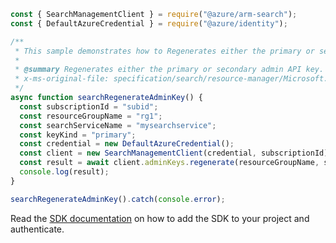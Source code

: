 ```javascript
const { SearchManagementClient } = require("@azure/arm-search");
const { DefaultAzureCredential } = require("@azure/identity");

/**
 * This sample demonstrates how to Regenerates either the primary or secondary admin API key. You can only regenerate one key at a time.
 *
 * @summary Regenerates either the primary or secondary admin API key. You can only regenerate one key at a time.
 * x-ms-original-file: specification/search/resource-manager/Microsoft.Search/stable/2020-08-01/examples/SearchRegenerateAdminKey.json
 */
async function searchRegenerateAdminKey() {
  const subscriptionId = "subid";
  const resourceGroupName = "rg1";
  const searchServiceName = "mysearchservice";
  const keyKind = "primary";
  const credential = new DefaultAzureCredential();
  const client = new SearchManagementClient(credential, subscriptionId);
  const result = await client.adminKeys.regenerate(resourceGroupName, searchServiceName, keyKind);
  console.log(result);
}

searchRegenerateAdminKey().catch(console.error);
```

Read the [SDK documentation](https://github.com/Azure/azure-sdk-for-js/blob/%40azure%2Farm-search_3.0.1/sdk/search/arm-search/README.md) on how to add the SDK to your project and authenticate.
